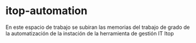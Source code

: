 # itop-automation
En este espacio de trabajo se subiran las memorias del trabajo de grado de la automatización de la instación de la herramienta de gestión IT Itop
